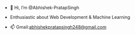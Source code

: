 - 👋 Hi, I’m @Abhishek-PratapSingh
-  Enthusiastic about Web Development & Machine Learning



- 📫 Gmail:abhishekpratapsingh248@gmail.com

<!---
Abhishek-PratapSingh/Abhishek-PratapSingh is a ✨ special ✨ repository because its `README.md` (this file) appears on your GitHub profile.
You can click the Preview link to take a look at your changes.
--->
